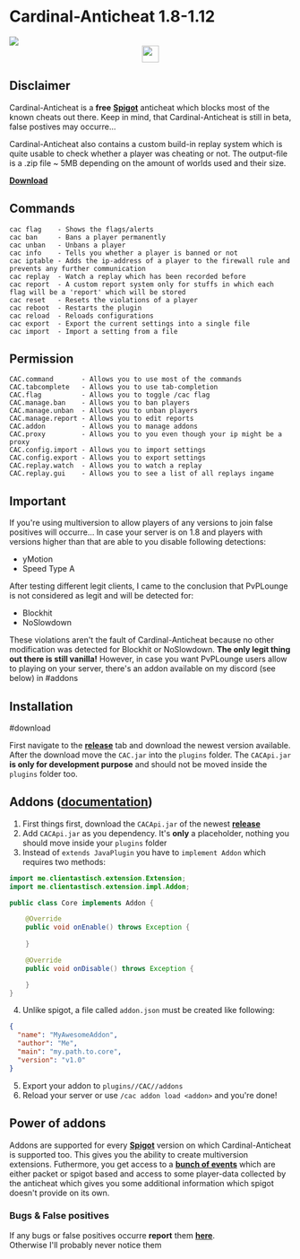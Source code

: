 # Cardinal-Anticheat 1.8-1.12

<img src="http://cac.dodo1213.de/img/banner.png">

<div align="center">
    <a href="https://link.lukasl.dev/cacdiscord">
        <img
            height="30" src="https://img.shields.io/discord/647922123192533022.svg?logo=discord&style=for-the-badge"
        />
    </a>
</div>

## Disclaimer

Cardinal-Anticheat is a **free** [**Spigot**](https://github.com/SpigotMC) anticheat which blocks most of the known cheats out there. Keep in mind, that Cardinal-Anticheat is still in beta, false postives may occurre... 

Cardinal-Anticheat also contains a custom build-in replay system which is quite usable to check whether a player was cheating or not. The output-file is a .zip file ~ 5MB depending on the amount of worlds used and their size.

[**Download**](#download)

## Commands

```
cac flag    - Shows the flags/alerts
cac ban     - Bans a player permanently
cac unban   - Unbans a player
cac info    - Tells you whether a player is banned or not
cac iptable - Adds the ip-address of a player to the firewall rule and prevents any further communication
cac replay  - Watch a replay which has been recorded before
cac report  - A custom report system only for stuffs in which each flag will be a 'report' which will be stored
cac reset   - Resets the violations of a player
cac reboot  - Restarts the plugin
cac reload  - Reloads configurations
cac export  - Export the current settings into a single file
cac import  - Import a setting from a file
```

## Permission

```
CAC.command       - Allows you to use most of the commands
CAC.tabcomplete   - Allows you to use tab-completion
CAC.flag          - Allows you to toggle /cac flag
CAC.manage.ban    - Allows you to ban players
CAC.manage.unban  - Allows you to unban players
CAC.manage.report - Allows you to edit reports
CAC.addon         - Allows you to manage addons
CAC.proxy         - Allows you to you even though your ip might be a proxy
CAC.config.import - Allows you to import settings
CAC.config.export - Allows you to export settings
CAC.replay.watch  - Allows you to watch a replay
CAC.replay.gui    - Allows you to see a list of all replays ingame
```

## Important

If you're using multiversion to allow players of any versions to join false positives will occurre...
In case your server is on 1.8 and players with versions higher than that are able to you disable following detections:
+ yMotion
+ Speed Type A

After testing different legit clients, I came to the conclusion that PvPLounge is not considered as legit and will be detected for:
+ Blockhit
+ NoSlowdown

These violations aren't the fault of Cardinal-Anticheat because no other modification was detected for Blockhit or NoSlowdown. **The only legit thing out there is still vanilla!**
However, in case you want PvPLounge users allow to playing on your server, there's an addon available on my discord (see below) in #addons

## Installation
#download

First navigate to the [**release**](https://github.com/Clientastisch/Cardinal-Anticheat/releases) tab and download the newest version available. After the download move the `CAC.jar` into the `plugins` folder. The `CACApi.jar` **is only for development purpose** and should not be moved inside the `plugins` folder too.

## Addons ([**documentation**](http://cac.dodo1213.de/doc/allclasses-noframe.html))

1. First things first, download the `CACApi.jar` of the newest [**release**](https://github.com/Clientastisch/Cardinal-Anticheat/releases)
2. Add `CACApi.jar` as you dependency. It's **only** a placeholder, nothing you should move inside your `plugins` folder
3. Instead of `extends JavaPlugin` you have to `implement Addon` which requires two methods:

```java
import me.clientastisch.extension.Extension;
import me.clientastisch.extension.impl.Addon;

public class Core implements Addon {

    @Override
    public void onEnable() throws Exception {
    
    }

    @Override
    public void onDisable() throws Exception {

    }
}
```

4. Unlike spigot, a file called `addon.json` must be created like following:

```json
{
  "name": "MyAwesomeAddon",
  "author": "Me",
  "main": "my.path.to.core",
  "version": "v1.0"
}
```

5. Export your addon to `plugins//CAC//addons`
6. Reload your server or use `/cac addon load <addon>` and you're done!

## Power of addons

Addons are supported for every [**Spigot**](https://github.com/SpigotMC) version on which Cardinal-Anticheat is supported too. This gives you the ability to create multiversion extensions. Futhermore, you get access to a [**bunch of events**](http://cac.dodo1213.de/doc/allclasses-noframe.html) which are either packet or spigot based and access to some player-data collected by the anticheat which gives you some additional information which spigot doesn't provide on its own.

### Bugs & False positives

If any bugs or false positives occurre **report** them [**here**](https://github.com/Clientastisch/Cardinal-Anticheat/issues/new/choose). <br>
Otherwise I'll probably never notice them
